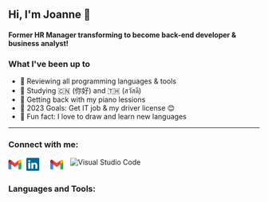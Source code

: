## Hi, I'm Joanne 👋

#### Former HR Manager transforming to become back-end developer & business analyst!

### What I've been up to

- 🤖 Reviewing all programming languages & tools
- 🔮 Studying 🇨🇳 (你好) and 🇹🇭 (สวัสดี)
- ️🎹 Getting back with my piano lessions
- ️🥊 2023 Goals: Get IT job & my driver license 😊
- 🎃 Fun fact: I love to draw and learn new languages

---

### Connect with me:
<img alt="LinkedIn" src="./elements/linkedin-icon-2.svg" width="26px" style="padding-right:10px;"/>
&nbsp;
<a href="mailto:joannersq@gmail.com"><img alt="Gmail" src="./elements/official-gmail-icon-2020.svg" width="26px" style="padding-right:10px;"/></a>

<img align="top" alt="Visual Studio Code" width="26px" src="https://cdn.jsdelivr.net/gh/devicons/devicon/icons/vscode/vscode-original.svg" style="padding-right:10px;" />
<a href="mailto:joannersq@gmail.com" align="left"><img align="left" alt="Gmail" src="./elements/official-gmail-icon-2020.svg" width="26px" style="padding-right:10px;"/></a>

### Languages and Tools:

